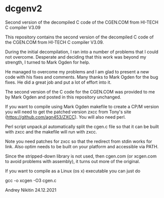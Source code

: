 # dcgenv2
Second version of the decompiled C code of the CGEN.COM from HI-TECH C compiler V3.09

This repository contains the second version of the decompiled C code of the CGEN.COM from HI-TECH C compiler V3.09.

During the initial decompilation, I ran into a number of problems that I could not overcome. Desperate and deciding that this work was beyond my strength, I turned to Mark Ogden for help.

He managed to overcome my problems and I am glad to present a new code with his fixes and comments. Many thanks to Mark Ogden for the bug fixes. He did a great job and put a lot of effort into it.

The second version of the C code for the CGEN.COM was provided to me by Mark Ogden and posted in this repository unchanged.

If you want to compile using Mark Ogden makefile to create a CP/M version you will need to get the patched version zxcc from Tony's site (https://github.com/agn453/ZXCC).  You will also need perl.

Perl script unpack.pl automatically split the cgen.c file so that it can be built with zxcc and the makefile will run with zxcc.

Note you need patches for zxcc so that the redirect from stdin works for link. Also optim needs to be built on your platform and accessible via PATH.

Since the stripped-down library is not used, then cgen.com (or xcgen.com to avoid problems with assembly), it turns out more of the original.

If you want to compile as a Linux (os x) executable you can just do 

gcc -o xcgen -O3 cgen.c 

Andrey Nikitin   24.12.2021
